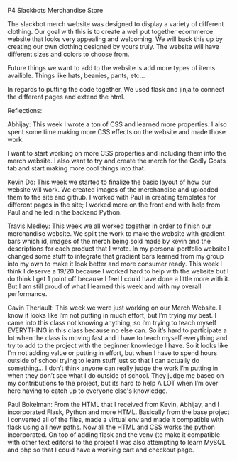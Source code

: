 P4 Slackbots Merchandise Store

The slackbot merch website was designed to display a variety of different clothing. 
Our goal with this is to create a well put together ecommerce website that looks 
very appealing and welcoming. We will back this up by creating our own clothing designed
by yours truly. The website will have different sizes and colors to choose from. 

Future things we want to add to the website is add more types of items availible. 
Things like hats, beanies, pants, etc...

In regards to putting the code together,
We used flask and jinja to connect the different pages and extend the html.


Reflections:

Abhijay: This week I wrote a ton of CSS and learned more properties. I also spent some time making more CSS effects on the website and made those work.

I want to start working on more CSS properties and including them into the merch website. I also want to try and create the merch for the Godly Goats tab and start making more cool things into that. 


Kevin Do: This week we started to finalize the basic layout of how our website will work. We created images of the merchandise and uploaded them to the site and github. I worked with Paul in creating templates for different pages in the site; I worked more on the front end with help from Paul and he led in the backend Python. 

Travis Medley: This week we all worked together in order to finish our merchandise website. We split the work to make the website with gradient bars which id, images of the merch being sold made by kevin and the descriptions for each product that I wrote. In my personal portfolio website I changed some stuff to integrate that gradient bars learned from my group into my own to make it look better and more consumer ready. This week I think I deserve a 19/20 because I worked hard to help with the website but I do think I get 1 point off because I feel I could have done a little more with it. But I am still proud of what I learned this week and with my overall performance.

Gavin Theriault: This week we were just working on our Merch Website. I know it looks like I’m not putting in much effort, but I’m trying my best. I came into this class not knowing anything, so I’m trying to teach myself EVERYTHING in this class because no else can. So it’s hard to participate a lot when the class is moving fast and I have to teach myself everything and try to add to the project with the beginner knowledge I have. So it looks like I’m not adding value or putting in effort, but when I have to spend hours outside of school trying to learn stuff just so that I can actually do something… I don’t think anyone can really judge the work I’m putting in when they don’t see what I do outside of school. They judge me based on my contributions to the project, but its hard to help A LOT when I’m over here having to catch up to everyone else's knowledge. 

Paul Bokelman: From the HTML that I received from Kevin, Abhijay, and I incorporated Flask, Python and more HTML. Basically from the base project I converted all of the files, made a virtual env and made it compatible with flask using all new paths. Now all the HTML and CSS works the python incorporated. On top of adding flask and the venv (to make it compatible with other text editors) to the project I was also attempting to learn MySQL and php so that I could have a working cart and checkout page. 




